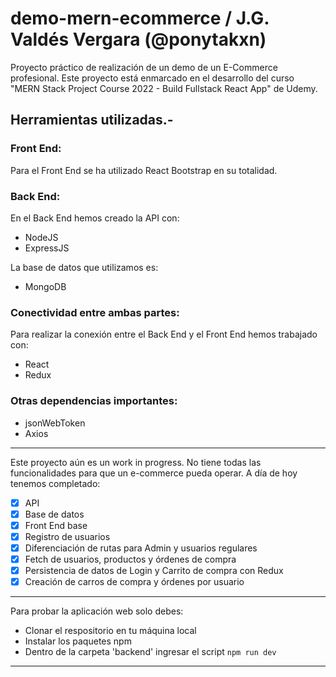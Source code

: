# demo-mern-ecommerce / J.G. Valdés Vergara (@ponytakxn)

Proyecto práctico de realización de un demo de un E-Commerce profesional. Este proyecto está enmarcado en el desarrollo del curso "MERN Stack Project Course 2022 - Build Fullstack React App" de Udemy.

## Herramientas utilizadas.-

### Front End:
Para el Front End se ha utilizado React Bootstrap en su totalidad.

### Back End:
En el Back End hemos creado la API con:
- NodeJS
- ExpressJS

La base de datos que utilizamos es:
- MongoDB

### Conectividad entre ambas partes:
Para realizar la conexión entre el Back End y el Front End hemos trabajado con:
- React
- Redux

### Otras dependencias importantes:
- jsonWebToken
- Axios

<hr />

Este proyecto aún es un work in progress. No tiene todas las funcionalidades para que un e-commerce pueda operar.
A día de hoy tenemos completado:
- [x] API
- [x] Base de datos
- [x] Front End base
- [x] Registro de usuarios
- [x] Diferenciación de rutas para Admin y usuarios regulares
- [x] Fetch de usuarios, productos y órdenes de compra
- [x] Persistencia de datos de Login y Carrito de compra con Redux
- [x] Creación de carros de compra y órdenes por usuario

<hr />

Para probar la aplicación web solo debes:
- Clonar el respositorio en tu máquina local
- Instalar los paquetes npm
- Dentro de la carpeta 'backend' ingresar el script ```npm run dev```

<hr />
